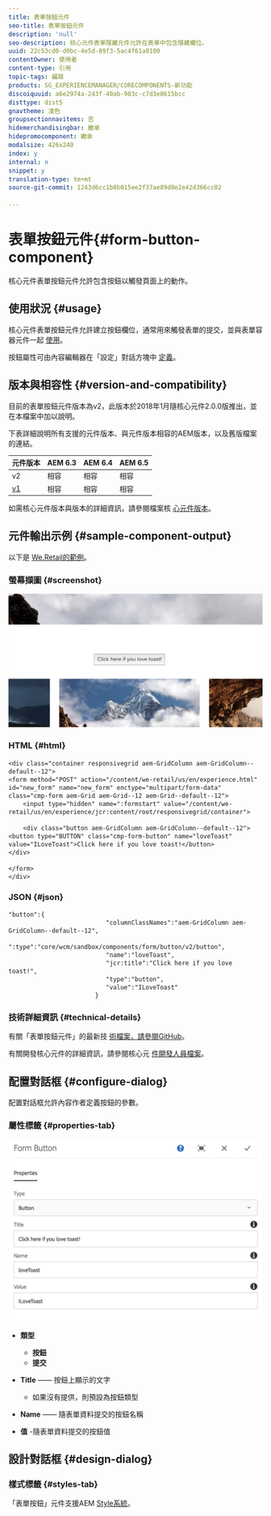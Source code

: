 ```yaml
---
title: 表單按鈕元件
seo-title: 表單按鈕元件
description: 'null'
seo-description: 核心元件表單隱藏元件允許在表單中包含隱藏欄位。
uuid: 22c53cd0-d0bc-4e5d-89f3-5ac4f61a9100
contentOwner: 使用者
content-type: 引用
topic-tags: 編寫
products: SG_EXPERIENCEMANAGER/CORECOMPONENTS-新功能
discoiquuid: a6e2974a-243f-40ab-903c-c7d3e8615bcc
disttype: dist5
gnavtheme: 淺色
groupsectionnavitems: 否
hidemerchandisingbar: 繼承
hidepromocomponent: 繼承
modalsize: 426x240
index: y
internal: n
snippet: y
translation-type: tm+mt
source-git-commit: 1243d6cc1b0b015ee2f37ae89d0e2e42d366cc02

---
```



# 表單按鈕元件{#form-button-component}

核心元件表單按鈕元件允許包含按鈕以觸發頁面上的動作。

## 使用狀況 {#usage}

核心元件表單按鈕元件允許建立按鈕欄位，通常用來觸發表單的提交，並與表單容器元件一起 [使用](form-container.md)。

按鈕屬性可由內容編輯器在「設定」對話方塊中 [定義](form-button.md)。

## 版本與相容性 {#version-and-compatibility}

目前的表單按鈕元件版本為v2，此版本於2018年1月隨核心元件2.0.0版推出，並在本檔案中加以說明。

下表詳細說明所有支援的元件版本、與元件版本相容的AEM版本，以及舊版檔案的連結。

| 元件版本 | AEM 6.3 | AEM 6.4 | AEM 6.5 |
|--- |--- |--- |--- |
| v2 | 相容 | 相容 | 相容 |
| [v1](form-button-v1.md) | 相容 | 相容 | 相容 |

如需核心元件版本與版本的詳細資訊，請參閱檔案核 [心元件版本](versions.md)。

## 元件輸出示例 {#sample-component-output}

以下是 [We.Retail的範例](https://helpx.adobe.com/experience-manager/6-5/sites/developing/using/we-retail.html)。

### 螢幕擷圖 {#screenshot}

![](assets/screen_shot_2018-01-12at120021.png)

### HTML {#html}

```
<div class="container responsivegrid aem-GridColumn aem-GridColumn--default--12">
<form method="POST" action="/content/we-retail/us/en/experience.html" id="new_form" name="new_form" enctype="multipart/form-data" class="cmp-form aem-Grid aem-Grid--12 aem-Grid--default--12">
    <input type="hidden" name=":formstart" value="/content/we-retail/us/en/experience/jcr:content/root/responsivegrid/container">
    
    <div class="button aem-GridColumn aem-GridColumn--default--12">
<button type="BUTTON" class="cmp-form-button" name="loveToast" value="ILoveToast">Click here if you love toast!</button>
</div>

</form>
</div>
```

### JSON {#json}

```
"button":{  
                           "columnClassNames":"aem-GridColumn aem-GridColumn--default--12",
                           ":type":"core/wcm/sandbox/components/form/button/v2/button",
                           "name":"loveToast",
                           "jcr:title":"Click here if you love toast!",
                           "type":"button",
                           "value":"ILoveToast"
                        }
```

### 技術詳細資訊 {#technical-details}

有關「表單按鈕元件」的最新技 [術檔案，請參閱GitHub](https://github.com/adobe/aem-core-wcm-components/blob/master/content/src/content/jcr_root/apps/core/wcm/components/form/button/v2/button)。

有關開發核心元件的詳細資訊，請參閱核心元 [件開發人員檔案](developing.md)。

## 配置對話框 {#configure-dialog}

配置對話框允許內容作者定義按鈕的參數。

### 屬性標籤 {#properties-tab}

![](assets/screen_shot_2018-01-12at120433.png)

* **類型**

   * **按鈕**
   * **提交**

* **Title** —— 按鈕上顯示的文字

   * 如果沒有提供，則預設為按鈕類型

* **Name** —— 隨表單資料提交的按鈕名稱
* **值** -隨表單資料提交的按鈕值

## 設計對話框 {#design-dialog}

### 樣式標籤 {#styles-tab}

「表單按鈕」元件支援AEM [Style系統](authoring.md#component-styling)。